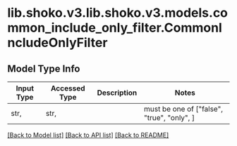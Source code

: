 # lib.shoko.v3.lib.shoko.v3.models.common_include_only_filter.CommonIncludeOnlyFilter

## Model Type Info
Input Type | Accessed Type | Description | Notes
------------ | ------------- | ------------- | -------------
str,  | str,  |  | must be one of ["false", "true", "only", ] 

[[Back to Model list]](../../README.md#documentation-for-models) [[Back to API list]](../../README.md#documentation-for-api-endpoints) [[Back to README]](../../README.md)

